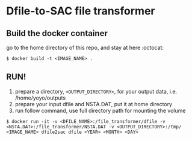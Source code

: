 # Dfile-to-SAC file transformer


## Build the docker container

go to the home directory of this repo, and stay at here :octocat:

```
$ docker build -t <IMAGE_NAME> .
```

## RUN!

1. prepare a directory, `<OUTPUT_DIRECTORY>`, for your output data, i.e. /home/yoyo/outputs
2. prepare your input dfile and NSTA.DAT, put it at home directory
3. run follow command, use full directory path for mounting the volume
```
$ docker run -it -v <DFILE_NAME>:/file_transformer/dfile -v <NSTA.DAT>:/file_transformer/NSTA.DAT -v <OUTPUT_DIRECTORY>:/tmp/ <IMAGE_NAME> dfile2sac dfile <YEAR> <MONTH> <DAY>
```
